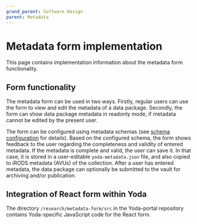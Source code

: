 ```yaml
---
grand_parent: Software Design
parent: Metadata
---
```

# Metadata form implementation

This page contains implementation information about the metadata form functionality.

## Form functionality

The metadata form can be used in two ways. Firstly, regular users can use the form
to view and edit the metadata of a data package. Secondly, the form can show data package
metadata in readonly mode, if metadata cannot be edited by the present user.

The form can be configured using metadata schemas (see [schema configuration](schema-configuration.md)
for details). Based on the configured schema, the form shows feedback to the user
regarding the completeness and validity of entered metadata. If the metadata is complete
and valid, the user can save it. In that case, it is stored in a user-editable `yoda-metadata.json`
file, and also copied to iRODS metadata (AVUs) of the collection. After a user has entered metadata,
the data package can optionally be submitted to the vault for archiving and/or publication.

## Integration of React form within Yoda

The directory `/research/metadata-form/src` in the Yoda-portal repository contains Yoda-specific JavaScript code
for the React form.
